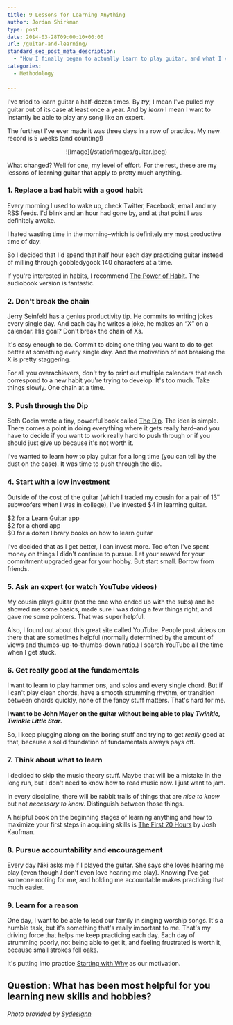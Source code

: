 ```yaml
---
title: 9 Lessons for Learning Anything
author: Jordan Shirkman
type: post
date: 2014-03-28T09:00:10+00:00
url: /guitar-and-learning/
standard_seo_post_meta_description:
  - "How I finally began to actually learn to play guitar, and what I've learned about learning."
categories:
  - Methodology

---
```

I've tried to learn guitar a half-dozen times. By <em style="line-height: 18px;">try</em>, I mean I've pulled my guitar out of its case at least once a year. And by <em style="line-height: 18px;">learn</em> I mean I want to instantly be able to play any song like an expert.

The furthest I've ever made it was three days in a row of practice. My new record is 5 weeks (and counting!)

<p style="text-align: center;">
  ![Image](/static/images/guitar.jpeg)
</p>

What changed? Well for one, my level of effort. For the rest, these are my lessons of learning guitar that apply to pretty much anything.

### 1. Replace a bad habit with a good habit

Every morning I used to wake up, check Twitter, Facebook, email and my RSS feeds. I'd blink and an hour had gone by, and at that point I was definitely awake.

I hated wasting time in the morning–which is definitely my most productive time of day.

So I decided that I'd spend that half hour each day practicing guitar instead of milling through gobbledygook 140 characters at a time.

If you're interested in habits, I recommend [The Power of Habit](http://www.amazon.com/gp/product/081298160X/ref=as_li_ss_tl?ie=UTF8&camp=1789&creative=390957&creativeASIN=081298160X&linkCode=as2&tag=thepoiofimp-20). The audiobook version is fantastic. <!--more-->

### 2. Don't break the chain

Jerry Seinfeld has a genius productivity tip. He commits to writing jokes every single day. And each day he writes a joke, he makes an &#8220;X&#8221; on a calendar. His goal? Don't break the chain of Xs.

It's easy enough to do. Commit to doing one thing you want to do to get better at something every single day. And the motivation of not breaking the X is pretty staggering.

For all you overachievers, don't try to print out multiple calendars that each correspond to a new habit you're trying to develop. It's too much. Take things slowly. One chain at a time.

### 3. Push through the Dip

Seth Godin wrote a tiny, powerful book called [The Dip](http://www.amazon.com/gp/product/1591841666/ref=as_li_ss_tl?ie=UTF8&camp=1789&creative=390957&creativeASIN=1591841666&linkCode=as2&tag=thepoiofimp-20). The idea is simple. There comes a point in doing everything where it gets really hard–and you have to decide if you want to work really hard to push through or if you should just give up because it's not worth it.

I've wanted to learn how to play guitar for a long time (you can tell by the dust on the case). It was time to push through the dip.

### 4. Start with a low investment

Outside of the cost of the guitar (which I traded my cousin for a pair of 13&#8243; subwoofers when I was in college), I've invested $4 in learning guitar.

$2 for a Learn Guitar app  
$2 for a chord app  
$0 for a dozen library books on how to learn guitar

I've decided that as I get better, I can invest more. Too often I've spent money on things I didn't continue to pursue. Let your reward for your commitment upgraded gear for your hobby. But start small. Borrow from friends.

### 5. Ask an expert (or watch YouTube videos)

My cousin plays guitar (not the one who ended up with the subs) and he showed me some basics, made sure I was doing a few things right, and gave me some pointers. That was super helpful.

Also, I found out about this great site called YouTube. People post videos on there that are sometimes helpful (normally determined by the amount of views and thumbs-up-to-thumbs-down ratio.) I search YouTube all the time when I get stuck.

### 6. Get really good at the fundamentals

I want to learn to play hammer ons, and solos and every single chord. But if I can't play clean chords, have a smooth strumming rhythm, or transition between chords quickly, none of the fancy stuff matters. That's hard for me.

**I want to be John Mayer on the guitar without being able to play _Twinkle, Twinkle Little Star_.**

So, I keep plugging along on the boring stuff and trying to get _really_ good at that, because a solid foundation of fundamentals always pays off.

### 7. Think about what to learn

I decided to skip the music theory stuff. Maybe that will be a mistake in the long run, but I don't need to know how to read music now. I just want to jam.

In every discipline, there will be rabbit trails of things that are _nice to know_ but not _necessary to know_. Distinguish between those things.

A helpful book on the beginning stages of learning anything and how to maximize your first steps in acquiring skills is [The First 20 Hours](http://www.amazon.com/gp/product/1591845556/ref=as_li_ss_tl?ie=UTF8&camp=1789&creative=390957&creativeASIN=1591845556&linkCode=as2&tag=thepoiofimp-20) by Josh Kaufman.

### 8. Pursue accountability and encouragement

Every day Niki asks me if I played the guitar. She says she loves hearing me play (even though _I_ don't even love hearing me play). Knowing I've got someone rooting for me, and holding me accountable makes practicing that much easier.

### 9. Learn for a reason

One day, I want to be able to lead our family in singing worship songs. It's a humble task, but it's something that's really important to me. That's my driving force that helps me keep practicing each day. Each day of strumming poorly, not being able to get it, and feeling frustrated is worth it, because small strokes fell oaks.

It's putting into practice [Starting with Why](https://www.youtube.com/watch?v=sioZd3AxmnE) as our motivation.

## Question: What has been most helpful for you learning new skills and hobbies?

###### Photo provided by [Sydesignn](http://www.sxc.hu/profile/SYdesignn)
